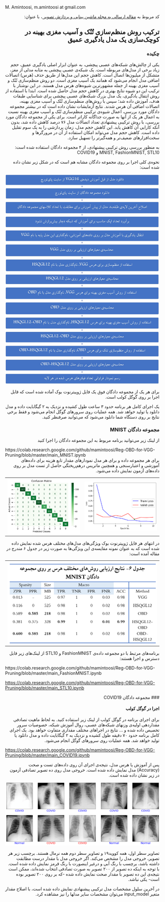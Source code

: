 
M. Amintoosi, m.amintoosi at gmail.com

<div dir="rtl">
کد مربوط به 
<a href="http://jmvip.sinaweb.net/article_136180.html">
مقاله ارسالی به مجله ماشین بینایی و پردازش تصویر
</a>
، با عنوان:

## ترکیب روش منظم‌سازی تُنُک و آسیب مغزی بهینه‌ در کوچک‌سازی یک مدل یادگیری عمیق 

### چکیده
یکی از چالش‌های شبکه‌های عصبی پیچشی، به عنوان ابزار اصلی یادگیری عمیق، حجم زیاد برخی از مدل‌های مربوطه است. یک شبکه‌ی عصبی پیچشی به مثابه مدلی از مغز، متشکل از میلیون‌ها اتصال است. کاهش حجم این مدل‌ها از طریق حذف (هرس) اتصالات اضافی مدل انجام می‌شود که همانند یک آسیب مغزی است. دو روش منظم‌سازی تُنُک و آسیب مغزی بهینه از جمله مشهورترین شیوه‌های هرس مدل هستند. در این نوشتار با ترکیب این دو شیوه‌ نتایج بهتری در کاهش حجم مدل حاصل شده است. ابتدا با استفاده از روش انتقال یادگیری، یک مدل بزرگ شبکه‌های عصبی پیچشی برای شناسایی طبقات هدف، آموزش داده شد؛ سپس با روش‌های منظم‌سازی تُنُک و آسیب مغزی بهینه‌، اتصالات اضافی آن هرس شدند. نتایج آزمایشات نشان داده است که در بیشتر مجموعه دادگان مورد بررسی، اعمال شیوه‌ی ترکیبی منظم‌سازی تُنُک و آسیب مغزی بهینه نسبت به اعمال هر یک از آنها به صورت جداگانه کاراتر است. برای یکی از مجموعه دادگان مورد بررسی، با روش ترکیبی پیشنهادی‌  تعداد اتصالات مدل ۷۶ درصد کاهش داده شد، بدون آنکه کارایی آن کاهش یابد. این کاهش حجم مدل، زمان پردازشی را به یک سوم تقلیل داده است. کاهش حجم مدل می‌تواند امکان استفاده از آن در مرورگرها و سخت‌افزارهای ضعیف‌تر و همه‌گیرتر را تسهیل سازد. 

به منظور بررسی روش ترکیبی پیشنهادی، از ۴ مجموعه دادگان استفاده شده است:
MNIST, FashionMNIST, STL10 و COVID19

نحوه‌ی کلی اجرا بر روی مجموعه دادگان مشابه هم است  که در شکل زیر نشان داده شده است:

![Flowchart](./images/flowchart.png)

برای هر یک از مجموعه دادگان فوق یک فایل ژوپیترنوت بوک آماده شده است که قابل اجرا بر روی گوگل کولب است.

یک اجرای کامل هر برنامه حدود ۳ ساعت طول کشیده و نزدیک به ۲ گیگابایت داده و مدل دانلود یا تولید خواهد شد.  همه عملیات روی سرورهای گوگل انجام می‌شود و فقط برخی نتایج بر روی دستگاه شما دانلود می‌شود که می‌توانید صرفنظر کنید.

### مجموعه دادگان MNIST
از لینک زیر می‌توانید برنامه مربوط به این مجموعه دادگان را اجرا کنید
</div>
https://colab.research.google.com/github/mamintoosi/Reg-OBD-for-VGG-Pruning/blob/master/main_MNIST.ipynb
<div dir="rtl">
برای هر مجموعه داده و برای هر مدل
نمودارهای 
مقدار تابع هزینه برای داده‌های آموزشی و اعتبارسنجی و همچنین ماتریس درهم‌ریختگی حاصل از تست مدل بر روی داده‌های آزمون نمایش داده می‌شود.
<table>
<tr> 
<td><img src="images/MNIST_train_val_loss.png" width="300"> </td>
<td><img src="images/MNIST_cm.png" width="300"> </td>
</tr>
</table>
در انتهای هر فایل ژوپیترنوت بوک ویژگی‌های مدل‌های مختلف هرس شده نمایش داده شده است که به عنوان نمونه مقایسه‌ی این ویژگی‌ها به صورت زیر در جدول ۶ مندرج در مقاله آمده است:
<table>
<tr> 
<td><img src="images/MNIST_table.png" width="500"> </td>
</tr>
</table>

برنامه‌های مرتبط با دو مجموعه داده‌ی FashionMNIST و STL10 از لینک‌های زیر قابل دسترس و اجرا هستند:
</div>
https://colab.research.google.com/github/mamintoosi/Reg-OBD-for-VGG-Pruning/blob/master/main_FashionMNIST.ipynb

https://colab.research.google.com/github/mamintoosi/Reg-OBD-for-VGG-Pruning/blob/master/main_STL10.ipynb

<div dir="rtl">
### مجموعه دادگان COVID19


#### اجرا در گوگل کولب

برای اجرای برنامه در گوگل کولب از لینک زیر استفاده کنید.
به لحاظ ماهیت تصادفی مقداردهی اولیه‌ی وزنهای شبکه‌های عصبی، روال آموزش شبکه، خصوصیات سرور تخصیص داده شده و ... نتایج در اجراهای مختلف مقداری متفاوت خواهد بود. یک اجرای کامل برنامه حدود ۷۰ دقیقه طول کشیده و نزدیک به ۲ گیگابایت داده و مدل دانلود یا تولید خواهد شد.  همه عملیات روی سرورهای گوگل انجام می‌شود.
</div>

https://colab.research.google.com/github/mamintoosi/Reg-OBD-for-VGG-Pruning/blob/master/main_COVID19.ipynb

<div dir="rtl">
پس از آموزش یا هرس مدل، نتیجه‌ی اجرای آن روی داده‌های تست و صحت
(Accuracy) 
مدل نمایش داده شده است.
خروجی مدل روی ده تصویر تصادفی آزمون در زیر نشان داده شده است.


![HSQGL12-OBD sample output](./images/HSQGL12-OBD2.png)

 تصاویر سطر اول، همه کووید۱۹ و تصاویر سطر دوم همه نرمال هستند. برچسب زیر هر تصویر، خروجی مدل را مشخص می‌کند. اگر خروجی مدل با مقدار درست مطابقت داشته باشد، برچسب با رنگ آبی و درغیر اینصورت با رنگ قرمز نمایش داده شده است. با توجه به اینکه ده تصویر از ۲۰۰ تصویر به صورت تصادفی انتخاب شده‌اند،‌ ممکن است نتیجه‌ی این ده تصویر با مقدار صحت نمایش داده شده -که بر روی ۲۰۰ تصویر بوده است- یکی نباشد.

در آخرین سلول مشخصات مدل ترکیبی پیشنهادی نمایش داده شده است، با اصلاح مقدار متغیر input_model می‌توان مشخصات سایر مدلها را نیز مشاهده کرد.
</div>